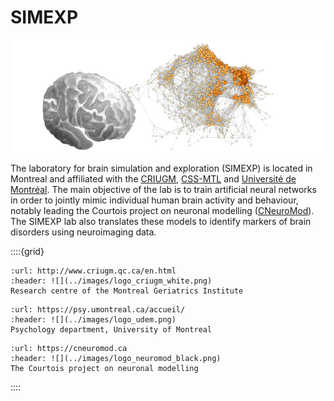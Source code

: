 # SIMEXP

![](../images/banner.png)

The laboratory for brain simulation and exploration (SIMEXP) is located in Montreal and affiliated with the [CRIUGM](https://criugm.qc.ca/), [CSS-MTL](https://ciusss-centresudmtl.gouv.qc.ca/) and [Université de Montréal](https://psy.umontreal.ca/accueil/). The main objective of the lab is to train artificial neural networks in order to jointly mimic individual human brain activity and behaviour, notably leading the Courtois project on neuronal modelling ([CNeuroMod](https://cneuromod.ca)). The SIMEXP lab also translates these models to identify markers of brain disorders using neuroimaging data.

::::{grid}

```{card} CRIUGM
:url: http://www.criugm.qc.ca/en.html
:header: ![](../images/logo_criugm_white.png)
Research centre of the Montreal Geriatrics Institute
```

```{card} UdeM
:url: https://psy.umontreal.ca/accueil/
:header: ![](../images/logo_udem.png)
Psychology department, University of Montreal
```

```{card} CNeuroMod
:url: https://cneuromod.ca
:header: ![](../images/logo_neuromod_black.png)
The Courtois project on neuronal modelling
```
::::
